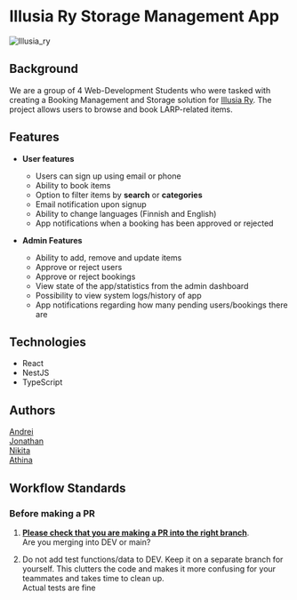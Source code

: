 # Illusia Ry Storage Management App

![Illusia_ry](https://crralkzqnflfzntlhccj.supabase.co/storage/v1/object/public/email-images//readme_banner.png)

## Background

We are a group of 4 Web-Development Students who were tasked with creating a Booking Management and Storage solution for <a href='https://www.illusiary.fi/' target='_blank'>Illusia Ry</a>. The project allows users to browse and book LARP-related items.

## Features

- **User features**

  - Users can sign up using email or phone
  - Ability to book items
  - Option to filter items by **search** or **categories**
  - Email notification upon signup
  - Ability to change languages (Finnish and English)
  - App notifications when a booking has been approved or rejected

- **Admin Features**
  - Ability to add, remove and update items
  - Approve or reject users
  - Approve or reject bookings
  - View state of the app/statistics from the admin dashboard
  - Possibility to view system logs/history of app
  - App notifications regarding how many pending users/bookings there are

## Technologies

- React
- NestJS
- TypeScript

## Authors

[Andrei](https://github.com/futuandrei)  
[Jonathan](https://github.com/jonathangian)  
[Nikita](https://github.com/nikiluzianin)  
[Athina](https://github.com/athinakantis/)

## Workflow Standards

### Before making a PR

1. <ins>**Please check that you are making a PR into the right branch**</ins>.  
   Are you merging into DEV or main?

2. Do not add test functions/data to DEV. Keep it on a separate branch for yourself.
   This clutters the code and makes it more confusing for your teammates and takes time to clean up.  
   Actual tests are fine
